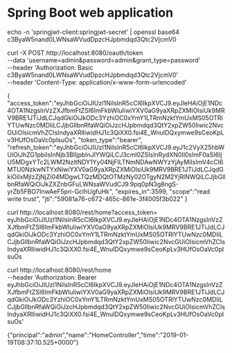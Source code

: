 # Spring Boot web application

echo -n 'springjwt-client:springjwt-secret' | openssl base64
c3ByaW5nand0LWNsaWVudDpzcHJpbmdqd3Qtc2VjcmV0

curl -X POST http://localhost:8080/oauth/token \
--data 'username=admin&password=admin&grant_type=password' \
--header 'Authorization: Basic c3ByaW5nand0LWNsaWVudDpzcHJpbmdqd3Qtc2VjcmV0' \
--header 'Content-Type: application/x-www-form-urlencoded'

{
  "access_token":"eyJhbGciOiJIUzI1NiIsInR5cCI6IkpXVCJ9.eyJleHAiOjE1NDc4OTA1NzgsInVzZXJfbmFtZSI6ImFkbWluIiwiYXV0aG9yaXRpZXMiOlsiUk9MRV9BRE1JTiJdLCJqdGkiOiJkODc3YzhiOC0xYmY1LTRmNzktYmUxMS05OTRlYTUwNzc0MDIiLCJjbGllbnRfaWQiOiJzcHJpbmdqd3QtY2xpZW50Iiwic2NvcGUiOlsicmVhZCIsIndyaXRlIiwidHJ1c3QiXX0.fsi4E_WnuIDQxymwe9sCeoKpLv3HUfOsOaVc0pIsuOs",
  "token_type":"bearer",
  "refresh_token":"eyJhbGciOiJIUzI1NiIsInR5cCI6IkpXVCJ9.eyJ1c2VyX25hbWUiOiJhZG1pbiIsInNjb3BlIjpbInJlYWQiLCJ3cml0ZSIsInRydXN0Il0sImF0aSI6IjU5MDgxYTc2LWM2NzItNDY1Yy04NjFlLTNmNDAwNWYzYjAyMiIsImV4cCI6MTU0NzkwNTYxNiwiYXV0aG9yaXRpZXMiOlsiUk9MRV9BRE1JTiJdLCJqdGkiOiIxMjIzZjNjZi04MDgwLTQzMDQtOTMzNy02OTgyN2M2YjRlNWQiLCJjbGllbnRfaWQiOiJkZXZnbGFuLWNsaWVudCJ9.9pq0pN3g8ngS-yrZb5FBO7InwAeF5pri-GclhUgfuHk",
  "expires_in":3599,
  "scope":"read write trust",
  "jti":"59081a76-c672-465c-861e-3f4005f3b022"
}

curl http://localhost:8080/rest/home?access_token=\
eyJhbGciOiJIUzI1NiIsInR5cCI6IkpXVCJ9.eyJleHAiOjE1NDc4OTA1NzgsInVzZXJfbmFtZSI6ImFkbWluIiwiYXV0aG9yaXRpZXMiOlsiUk9MRV9BRE1JTiJdLCJqdGkiOiJkODc3YzhiOC0xYmY1LTRmNzktYmUxMS05OTRlYTUwNzc0MDIiLCJjbGllbnRfaWQiOiJzcHJpbmdqd3QtY2xpZW50Iiwic2NvcGUiOlsicmVhZCIsIndyaXRlIiwidHJ1c3QiXX0.fsi4E_WnuIDQxymwe9sCeoKpLv3HUfOsOaVc0pIsuOs

curl http://localhost:8080/rest/home \
--header 'Authorization: Bearer eyJhbGciOiJIUzI1NiIsInR5cCI6IkpXVCJ9.eyJleHAiOjE1NDc4OTA1NzgsInVzZXJfbmFtZSI6ImFkbWluIiwiYXV0aG9yaXRpZXMiOlsiUk9MRV9BRE1JTiJdLCJqdGkiOiJkODc3YzhiOC0xYmY1LTRmNzktYmUxMS05OTRlYTUwNzc0MDIiLCJjbGllbnRfaWQiOiJzcHJpbmdqd3QtY2xpZW50Iiwic2NvcGUiOlsicmVhZCIsIndyaXRlIiwidHJ1c3QiXX0.fsi4E_WnuIDQxymwe9sCeoKpLv3HUfOsOaVc0pIsuOs'

{"principal":"admin","name":"HomeController","time":"2019-01-19T08:37:10.525+0000"}
